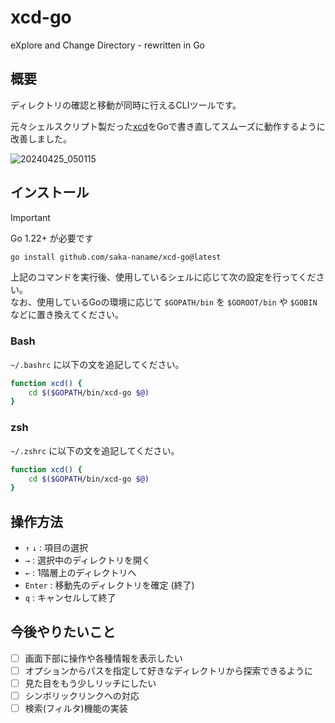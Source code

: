 # xcd-go
eXplore and Change Directory - rewritten in Go

## 概要
ディレクトリの確認と移動が同時に行えるCLIツールです。

元々シェルスクリプト製だった[xcd](https://github.com/saka-naname/xcd)をGoで書き直してスムーズに動作するように改善しました。

![20240425_050115](https://github.com/saka-naname/xcd-go/assets/61535180/93bb36e9-f6ea-452c-ad3a-5f14f37c5ace)

## インストール
> [!IMPORTANT]
> Go 1.22+ が必要です

```bash
go install github.com/saka-naname/xcd-go@latest
```
上記のコマンドを実行後、使用しているシェルに応じて次の設定を行ってください。\
なお、使用しているGoの環境に応じて `$GOPATH/bin` を `$GOROOT/bin` や `$GOBIN` などに置き換えてください。

### Bash
`~/.bashrc` に以下の文を追記してください。
```sh
function xcd() {
    cd $($GOPATH/bin/xcd-go $@)
}
```

### zsh
`~/.zshrc` に以下の文を追記してください。
```sh
function xcd() {
    cd $($GOPATH/bin/xcd-go $@)
}
```

## 操作方法
- `↑` `↓` : 項目の選択
- `→` : 選択中のディレクトリを開く 
- `←` : 1階層上のディレクトリへ
- `Enter` : 移動先のディレクトリを確定 (終了)
- `q` : キャンセルして終了

## 今後やりたいこと
- [ ] 画面下部に操作や各種情報を表示したい
- [ ] オプションからパスを指定して好きなディレクトリから探索できるように
- [ ] 見た目をもう少しリッチにしたい
- [ ] シンボリックリンクへの対応
- [ ] 検索(フィルタ)機能の実装
